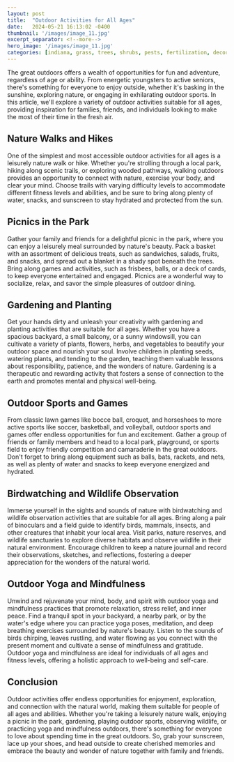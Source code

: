 ```yaml
---
layout: post
title:  "Outdoor Activities for All Ages"
date:   2024-05-21 16:13:02 -0400
thumbnail: '/images/image_11.jpg'
excerpt_separator: <!--more-->
hero_image: '/images/image_11.jpg'
categories: [indiana, grass, trees, shrubs, pests, fertilization, decoration, curb appeal, garden, flowers, recreation]
---
```

The great outdoors offers a wealth of opportunities for fun and adventure, regardless of age or ability. <!--more-->From energetic youngsters to active seniors, there's something for everyone to enjoy outside, whether it's basking in the sunshine, exploring nature, or engaging in exhilarating outdoor sports. In this article, we'll explore a variety of outdoor activities suitable for all ages, providing inspiration for families, friends, and individuals looking to make the most of their time in the fresh air.

## Nature Walks and Hikes
One of the simplest and most accessible outdoor activities for all ages is a leisurely nature walk or hike. Whether you're strolling through a local park, hiking along scenic trails, or exploring wooded pathways, walking outdoors provides an opportunity to connect with nature, exercise your body, and clear your mind. Choose trails with varying difficulty levels to accommodate different fitness levels and abilities, and be sure to bring along plenty of water, snacks, and sunscreen to stay hydrated and protected from the sun.

## Picnics in the Park
Gather your family and friends for a delightful picnic in the park, where you can enjoy a leisurely meal surrounded by nature's beauty. Pack a basket with an assortment of delicious treats, such as sandwiches, salads, fruits, and snacks, and spread out a blanket in a shady spot beneath the trees. Bring along games and activities, such as frisbees, balls, or a deck of cards, to keep everyone entertained and engaged. Picnics are a wonderful way to socialize, relax, and savor the simple pleasures of outdoor dining.

## Gardening and Planting
Get your hands dirty and unleash your creativity with gardening and planting activities that are suitable for all ages. Whether you have a spacious backyard, a small balcony, or a sunny windowsill, you can cultivate a variety of plants, flowers, herbs, and vegetables to beautify your outdoor space and nourish your soul. Involve children in planting seeds, watering plants, and tending to the garden, teaching them valuable lessons about responsibility, patience, and the wonders of nature. Gardening is a therapeutic and rewarding activity that fosters a sense of connection to the earth and promotes mental and physical well-being.

## Outdoor Sports and Games
From classic lawn games like bocce ball, croquet, and horseshoes to more active sports like soccer, basketball, and volleyball, outdoor sports and games offer endless opportunities for fun and excitement. Gather a group of friends or family members and head to a local park, playground, or sports field to enjoy friendly competition and camaraderie in the great outdoors. Don't forget to bring along equipment such as balls, bats, rackets, and nets, as well as plenty of water and snacks to keep everyone energized and hydrated.

## Birdwatching and Wildlife Observation
Immerse yourself in the sights and sounds of nature with birdwatching and wildlife observation activities that are suitable for all ages. Bring along a pair of binoculars and a field guide to identify birds, mammals, insects, and other creatures that inhabit your local area. Visit parks, nature reserves, and wildlife sanctuaries to explore diverse habitats and observe wildlife in their natural environment. Encourage children to keep a nature journal and record their observations, sketches, and reflections, fostering a deeper appreciation for the wonders of the natural world.

## Outdoor Yoga and Mindfulness
Unwind and rejuvenate your mind, body, and spirit with outdoor yoga and mindfulness practices that promote relaxation, stress relief, and inner peace. Find a tranquil spot in your backyard, a nearby park, or by the water's edge where you can practice yoga poses, meditation, and deep breathing exercises surrounded by nature's beauty. Listen to the sounds of birds chirping, leaves rustling, and water flowing as you connect with the present moment and cultivate a sense of mindfulness and gratitude. Outdoor yoga and mindfulness are ideal for individuals of all ages and fitness levels, offering a holistic approach to well-being and self-care.

## Conclusion
Outdoor activities offer endless opportunities for enjoyment, exploration, and connection with the natural world, making them suitable for people of all ages and abilities. Whether you're taking a leisurely nature walk, enjoying a picnic in the park, gardening, playing outdoor sports, observing wildlife, or practicing yoga and mindfulness outdoors, there's something for everyone to love about spending time in the great outdoors. So, grab your sunscreen, lace up your shoes, and head outside to create cherished memories and embrace the beauty and wonder of nature together with family and friends.
